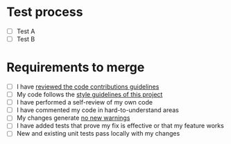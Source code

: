 <!--
Please include a summary of the change and which issue is fixed. Please also include relevant motivation and context. List any dependencies that are required for this change.
-->

# Test process

<!--
Please describe the tests that you ran to verify your changes. Provide instructions so we can reproduce. Please also list any relevant details for your test configuration.
-->

- [ ] Test A
- [ ] Test B

# Requirements to merge

<!--
Ensure your pull request meets all the requirements for merging. Place an `x` in each box to indicate that your pull request meets that requirement.
-->

- [ ] I have [reviewed the code contributions guidelines](https://streetmix.readthedocs.io/en/latest/contributing/code/)
- [ ] My code follows the [style guidelines of this project](https://streetmix.readthedocs.io/en/latest/contributing/code/styleguide/)
- [ ] I have performed a self-review of my own code
- [ ] I have commented my code in hard-to-understand areas
- [ ] My changes generate [no new warnings](https://streetmix.readthedocs.io/en/latest/technical/tests/)
- [ ] I have added tests that prove my fix is effective or that my feature works
- [ ] New and existing unit tests pass locally with my changes

